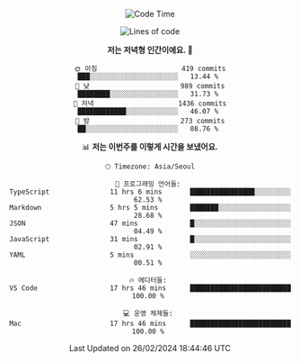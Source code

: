 <div align='center'>
 
<!--START_SECTION:waka-->
![Code Time](http://img.shields.io/badge/Code%20Time-3%2C412%20hrs-blue)

![Lines of code](https://img.shields.io/badge/%EC%A0%80%EB%8A%94%20%EC%97%AC%ED%83%9C%EA%B9%8C%EC%A7%80%20-1.5%20million%20%EC%A4%84%EC%9D%98%20%EC%BD%94%EB%93%9C%EB%A5%BC%20%EC%9E%91%EC%84%B1%ED%96%88%EC%96%B4%EC%9A%94.-blue)

**저는 저녁형 인간이에요. 🦉** 

```text
🌞 아침                     419 commits         ███░░░░░░░░░░░░░░░░░░░░░░   13.44 % 
🌆 낮　                     989 commits         ████████░░░░░░░░░░░░░░░░░   31.73 % 
🌃 저녁                     1436 commits        ████████████░░░░░░░░░░░░░   46.07 % 
🌙 밤　                     273 commits         ██░░░░░░░░░░░░░░░░░░░░░░░   08.76 % 
```


📊 **저는 이번주를 이렇게 시간을 보냈어요.** 

```text
🕑︎ Timezone: Asia/Seoul

💬 프로그래밍 언어들: 
TypeScript               11 hrs 6 mins       ████████████████░░░░░░░░░   62.53 % 
Markdown                 5 hrs 5 mins        ███████░░░░░░░░░░░░░░░░░░   28.68 % 
JSON                     47 mins             █░░░░░░░░░░░░░░░░░░░░░░░░   04.49 % 
JavaScript               31 mins             █░░░░░░░░░░░░░░░░░░░░░░░░   02.91 % 
YAML                     5 mins              ░░░░░░░░░░░░░░░░░░░░░░░░░   00.51 % 

🔥 에디터들: 
VS Code                  17 hrs 46 mins      █████████████████████████   100.00 % 

💻 운영 체제들: 
Mac                      17 hrs 46 mins      █████████████████████████   100.00 % 
```


 Last Updated on 26/02/2024 18:44:46 UTC
<!--END_SECTION:waka-->
 </div>
<!---
Emewjin/Emewjin is a ✨ special ✨ repository because its `README.md` (this file) appears on your GitHub profile.
You can click the Preview link to take a look at your changes.
--->
